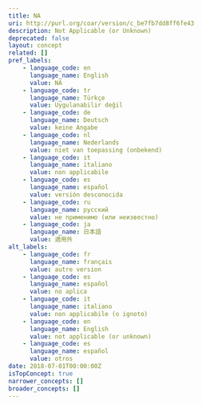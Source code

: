 ```yaml
---
title: NA
uri: http://purl.org/coar/version/c_be7fb7dd8ff6fe43
description: Not Applicable (or Unknown)
deprecated: false
layout: concept
related: []
pref_labels:
    - language_code: en
      language_name: English
      value: NA
    - language_code: tr
      language_name: Türkçe
      value: Uygulanabilir değil
    - language_code: de
      language_name: Deutsch
      value: keine Angabe
    - language_code: nl
      language_name: Nederlands
      value: niet van toepassing (onbekend)
    - language_code: it
      language_name: italiano
      value: non applicabile
    - language_code: es
      language_name: español
      value: versión desconocida
    - language_code: ru
      language_name: русский
      value: не применимо (или неизвестно)
    - language_code: ja
      language_name: 日本語
      value: 適用外
alt_labels:
    - language_code: fr
      language_name: français
      value: autre version
    - language_code: es
      language_name: español
      value: no aplica
    - language_code: it
      language_name: italiano
      value: non applicabile (o ignoto)
    - language_code: en
      language_name: English
      value: not applicable (or unknown)
    - language_code: es
      language_name: español
      value: otros
date: 2018-07-01T00:00:00Z
isTopConcept: true
narrower_concepts: []
broader_concepts: []
---
```


